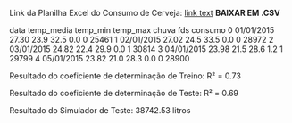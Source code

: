 Link da Planilha Excel do Consumo de Cerveja: [link text](https://docs.google.com/spreadsheets/d/18igPxSJf2FnNgQ_WQ411Zqbb7l0PkjGTz_A8KRaq5oY/edit?usp=sharing) **BAIXAR EM .CSV**

data	temp_media	temp_min	temp_max	chuva	fds	consumo
0	01/01/2015	27.30	23.9	32.5	0.0	0	25461
1	02/01/2015	27.02	24.5	33.5	0.0	0	28972
2	03/01/2015	24.82	22.4	29.9	0.0	1	30814
3	04/01/2015	23.98	21.5	28.6	1.2	1	29799
4	05/01/2015	23.82	21.0	28.3	0.0	0	28900

Resultado do coeficiente de determinação de Treino:
R² = 0.73

Resultado do coeficiente de determinação de Teste:
R² = 0.69

Resultado do Simulador de Teste:
38742.53 litros

